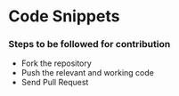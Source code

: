 # Code Snippets

### Steps to be followed for contribution

- Fork the repository
- Push the relevant and working code
- Send Pull Request
